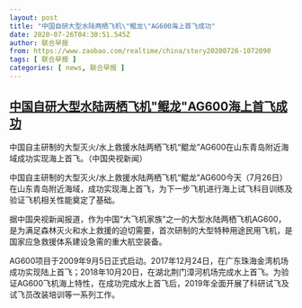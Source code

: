 ```yaml
---
layout: post
title: "中国自研大型水陆两栖飞机\"鲲龙\"AG600海上首飞成功"
date: 2020-07-26T04:30:51.545Z
author: 联合早报
from: https://www.zaobao.com/realtime/china/story20200726-1072090
tags: [ 联合早报 ]
categories: [ news, 联合早报 ]
---
```

<!--1595764680000-->
[中国自研大型水陆两栖飞机"鲲龙"AG600海上首飞成功](https://www.zaobao.com/realtime/china/story20200726-1072090)
------

<div>
<div class="figure-media"><img class="img-fluid lazyload" data-src="https://www.zaobao.com.sg/sites/default/files/styles/article_large_full/public/images/202007/20200726/wefrfer.jpg?itok=1jknR3GI" title="中国自主研制的大型灭火/水上救援水陆两栖飞机“鲲龙”AG600在山东青岛附近海域成功实现海上首飞。（中国央视新闻）" alt src="https://www.zaobao.com.sg/sites/default/files/styles/article_large_full/public/images/202007/20200726/wefrfer.jpg?itok=1jknR3GI" referrerpolicy="no-referrer"></div><figcaption>中国自主研制的大型灭火/水上救援水陆两栖飞机“鲲龙”AG600在山东青岛附近海域成功实现海上首飞。（中国央视新闻）</figcaption><p>中国自主研制的大型灭火/水上救援水陆两栖飞机“鲲龙”AG600今天（7月26日）在山东青岛附近海域，成功实现海上首飞，为下一步飞机进行海上试飞科目训练及验证飞机相关性能奠定了基础。</p><p>据中国央视新闻报道，作为中国“大飞机家族”之一的大型水陆两栖飞机AG600，是为满足森林灭火和水上救援的迫切需要，首次研制的大型特种用途民用飞机，是国家应急救援体系建设急需的重大航空装备。</p><p>AG600项目于2009年9月5日正式启动。2017年12月24日，在广东珠海金湾机场成功实现陆上首飞；2018年10月20日，在湖北荆门漳河机场完成水上首飞。为验证AG600飞机海上特性，在成功完成水上首飞后，2019年全面开展了科研试飞及试飞员改装培训等一系列工作。</p><section id="imu"><div id="dfp-ad-imu1-wrapper" class="dfp-tag-wrapper"><div id="dfp-ad-imu1" class="dfp-tag-wrapper"></div></div></section><p><br></p><div id="innity-in-post"></div><div id="dfp-ad-midarticlespecial-wrapper" class="dfp-tag-wrapper"><div id="dfp-ad-midarticlespecial" class="dfp-tag-wrapper"></div></div>
</div>
